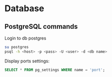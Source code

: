 # Database
## PostgreSQL commands
Login to db postgres
```bash
su postgres
psql -h <host> -p <pass> -U <user> -d <db name>
```

Display ports settings:
```SQL
SELECT * FROM pg_settings WHERE name = 'port';
```